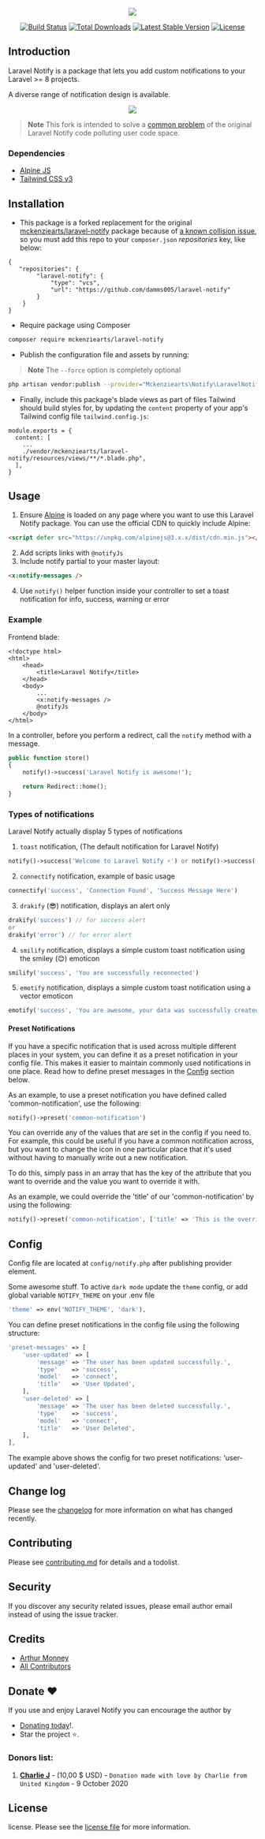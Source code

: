 <p align="center"><img src="https://banners.beyondco.de/Laravel%20Notify.png?theme=dark&packageManager=composer+require&packageName=mckenziearts%2Flaravel-notify&pattern=hexagons&style=style_2&description=A+More+Flexible+Flash+Notifications+for+Laravel&md=0&showWatermark=1&fontSize=100px&images=https%3A%2F%2Flaravel.com%2Fimg%2Flogomark.min.svg"></p>

<p align="center">
<a href="https://travis-ci.org/mckenziearts/laravel-notify"><img src="https://img.shields.io/travis/mckenziearts/laravel-notify/master.svg?style=flat-square" alt="Build Status"></a>
<a href="https://packagist.org/packages/mckenziearts/laravel-notify"><img src="https://poser.pugx.org/mckenziearts/laravel-notify/d/total.svg" alt="Total Downloads"></a>
<a href="https://packagist.org/packages/mckenziearts/laravel-notify"><img src="https://poser.pugx.org/mckenziearts/laravel-notify/v/stable.svg" alt="Latest Stable Version"></a>
<a href="https://packagist.org/packages/mckenziearts/laravel-notify"><img src="https://poser.pugx.org/mckenziearts/laravel-notify/license.svg" alt="License"></a>
</p>

## Introduction

Laravel Notify is a package that lets you add custom notifications to your Laravel >= 8 projects.

A diverse range of notification design is available.

<p align="center">
<img src="https://i.imgur.com/mZVVn3L.png">
</p>

> **Note**
> This fork is intended to solve a [common problem](https://github.com/mckenziearts/laravel-notify/issues/84) of the original Laravel Notify code polluting user code space.

### Dependencies
- [Alpine JS](https://alpinejs.dev/essentials/installation)
- [Tailwind CSS v3](https://tailwindcss.com/docs/installation)

## Installation

- This package is a forked replacement for the original [mckenziearts/laravel-notify](https://github.com/mckenziearts/laravel-notify) package because of [a known collision issue](https://github.com/mckenziearts/laravel-notify/issues/84#issuecomment-1207413728), so you must add this repo to your `composer.json` *repositories* key, like below:

```
{
   "repositories": {
        "laravel-notify": {
            "type": "vcs",
            "url": "https://github.com/damms005/laravel-notify"
        }
    }
}
```

- Require package using Composer

```sh
composer require mckenziearts/laravel-notify
```

- Publish the configuration file and assets by running:

> **Note**
> The  `--force` option is completely optional

```sh
php artisan vendor:publish --provider="Mckenziearts\Notify\LaravelNotifyServiceProvider" --force
```

- Finally, include this package's blade views as part of files Tailwind should build styles for, by updating the `content` property of your app's Tailwind config file `tailwind.config.js`:
```
module.exports = {
  content: [
    ...
    ./vendor/mckenziearts/laravel-notify/resources/views/**/*.blade.php",
  ],
}
```


## Usage

1. Ensure [Alpine](https://github.com/alpinejs/alpine) is loaded on any page where you want to use this Laravel Notify package. You can use the official CDN to quickly include Alpine:

```html
<script defer src="https://unpkg.com/alpinejs@3.x.x/dist/cdn.min.js"></script>
```

2. Add scripts links with `@notifyJs`
3. Include notify partial to your master layout:
```html
<x:notify-messages />
```
4. Use `notify()` helper function inside your controller to set a toast notification for info, success, warning or error

### Example

Frontend blade:

```blade
<!doctype html>
<html>
    <head>
        <title>Laravel Notify</title>
    </head>
    <body>
        ...
        <x:notify-messages />
        @notifyJs
    </body>
</html>
```

In a controller, before you perform a redirect, call the `notify` method with a message.

```php
public function store()
{
    notify()->success('Laravel Notify is awesome!');

    return Redirect::home();
}
```

### Types of notifications

Laravel Notify actually display 5 types of notifications

1. `toast` notification, (The default notification for Laravel Notify)

```php
notify()->success('Welcome to Laravel Notify ⚡️') or notify()->success('Welcome to Laravel Notify ⚡️', 'My custom title')
```

2. `connectify` notification, example of basic usage

```php
connectify('success', 'Connection Found', 'Success Message Here')
```

3. `drakify` (😎) notification, displays an alert only

```php
drakify('success') // for success alert
or
drakify('error') // for error alert
```

4. `smilify` notification, displays a simple custom toast notification using the smiley (😊) emoticon

```php
smilify('success', 'You are successfully reconnected')
```

5. `emotify` notification, displays a simple custom toast notification using a vector emoticon

```php
emotify('success', 'You are awesome, your data was successfully created')
```

#### Preset Notifications

If you have a specific notification that is used across multiple different places in your system, you can define it
as a preset notification in your config file. This makes it easier to maintain commonly used notifications in one place.
Read how to define preset messages in the [Config](#config) section below.

As an example, to use a preset notification you have defined called 'common-notification', use the following:

```php
notify()->preset('common-notification')
```

You can override any of the values that are set in the config if you need to. For example, this could be useful if you
have a common notification across, but you want to change the icon in one particular place that it's used without having
to manually write out a new notification.

To do this, simply pass in an array that has the key of the attribute that you want to override and the value you want
to override it with.

As an example, we could override the 'title' of our 'common-notification' by using the following:

```php
notify()->preset('common-notification', ['title' => 'This is the overridden title'])
```

## Config

Config file are located at `config/notify.php` after publishing provider element.

Some awesome stuff. To active `dark mode` update the `theme` config, or add global variable `NOTIFY_THEME` on your .env file

```php
'theme' => env('NOTIFY_THEME', 'dark'),
```

You can define preset notifications in the config file using the following structure:

```php
'preset-messages' => [
    'user-updated' => [
        'message' => 'The user has been updated successfully.',
        'type'    => 'success',
        'model'   => 'connect',
        'title'   => 'User Updated',
    ],
    'user-deleted' => [
        'message' => 'The user has been deleted successfully.',
        'type'    => 'success',
        'model'   => 'connect',
        'title'   => 'User Deleted',
    ],
],
```

The example above shows the config for two preset notifications: 'user-updated' and 'user-deleted'.

## Change log

Please see the [changelog](changelog.md) for more information on what has changed recently.

## Contributing

Please see [contributing.md](contributing.md) for details and a todolist.

## Security

If you discover any security related issues, please email author email instead of using the issue tracker.

## Credits

- [Arthur Monney][link-author]
- [All Contributors][link-contributors]

## Donate :heart:

If you use and enjoy Laravel Notify you can encourage the author by

* [Donating today](https://www.paypal.com/paypalme/jvquilichini?locale.x=fr_FR)!.
* Star the project :star:.

### Donors list:

1. **[Charlie J](https://github.com/Chazza)** - (10,00 $ USD) - `Donation made with love by Charlie from United Kingdom` - 9 October 2020

## License

license. Please see the [license file](license.md) for more information.

[ico-version]: https://img.shields.io/packagist/v/mckenziearts/laravel-notify.svg?style=flat-square
[ico-downloads]: https://img.shields.io/packagist/dt/mckenziearts/laravel-notify.svg?style=flat-square
[ico-travis]: https://img.shields.io/travis/mckenziearts/laravel-notify/master.svg?style=flat-square

[link-packagist]: https://packagist.org/packages/mckenziearts/laravel-notify
[link-downloads]: https://packagist.org/packages/mckenziearts/laravel-notify
[link-travis]: https://travis-ci.org/mckenziearts/laravel-notify
[link-author]: https://arthurmonney.me
[link-contributors]: ../../contributors
